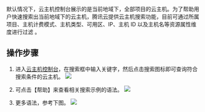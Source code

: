 默认情况下，云主机控制台展示的是当前地域下，全部项目的云主机。为了帮助用户快速搜索出当前地域下的云主机，腾讯云提供云主机搜索功能，目前可通过所属项目、主机计费模式、主机类型、可用区、IP、主机 ID 以及主机名等资源属性维度进行过滤 。

## 操作步骤

1. 进入[云主机控制台](https://console.cloud.tencent.com/cvm/index)，在搜索框中输入关键字，然后点击搜索图标即可查询符合搜索条件的云主机。
![](https://main.qcloudimg.com/raw/3303f494de3227349eea52f093ade20d.png)

3. 可点击【帮助】来查看相关搜索示例的语法。
![](https://main.qcloudimg.com/raw/88b8fc55325900312ac7c70e6be0e06d.png)

3. 更多语法，参考下图。
![](https://main.qcloudimg.com/raw/710ac8ec3f3ab2eac2b43a42536c46b4.png)

